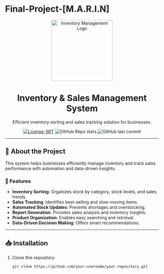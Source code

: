 # Final-Project-[M.A.R.I.N]

<div align="center">
  <img src="assets/images/logo.png" alt="Inventory Management Logo" width="200" height="auto" />
  <h1>Inventory & Sales Management System</h1>
  <p>Efficient inventory sorting and sales tracking solution for businesses.</p>

  <!-- Badges -->
  [![License: MIT](https://img.shields.io/badge/License-MIT-yellow.svg)](https://opensource.org/licenses/MIT)
  ![GitHub Repo stars](https://img.shields.io/github/stars/your-repo?style=social)
  ![GitHub last commit](https://img.shields.io/github/last-commit/your-repo)
</div>

---

## 🚀 About the Project

This system helps businesses efficiently manage inventory and track sales performance with automation and data-driven insights.

### 📌 Features

- **Inventory Sorting**: Organizes stock by category, stock levels, and sales trends.
- **Sales Tracking**: Identifies best-selling and slow-moving items.
- **Automated Stock Updates**: Prevents shortages and overstocking.
- **Report Generation**: Provides sales analysis and inventory insights.
- **Product Organization**: Enables easy searching and retrieval.
- **Data-Driven Decision Making**: Offers smart recommendations.

---

## 📥 Installation

1. Clone this repository:
   ```sh
   git clone https://github.com/your-username/your-repository.git
